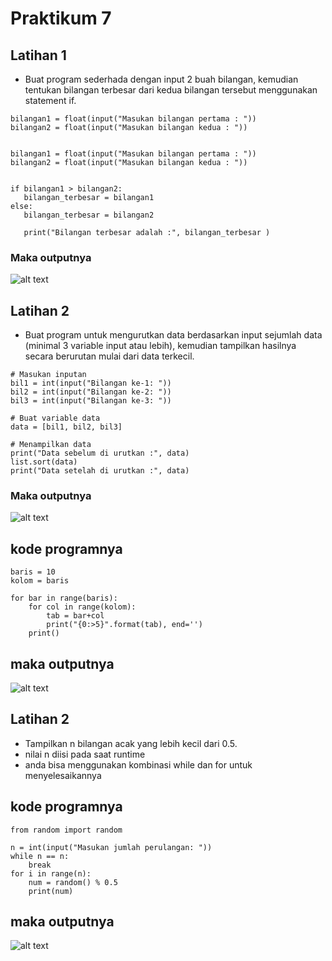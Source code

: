 # Praktikum 7

## Latihan 1

* Buat program sederhada dengan input 2 buah bilangan, kemudian
tentukan bilangan terbesar dari kedua bilangan tersebut
menggunakan statement if.

``````
bilangan1 = float(input("Masukan bilangan pertama : "))
bilangan2 = float(input("Masukan bilangan kedua : "))


bilangan1 = float(input("Masukan bilangan pertama : "))
bilangan2 = float(input("Masukan bilangan kedua : "))


if bilangan1 > bilangan2:
   bilangan_terbesar = bilangan1
else:
   bilangan_terbesar = bilangan2

   print("Bilangan terbesar adalah :", bilangan_terbesar )
``````

 ### Maka outputnya
 
![alt text](https://github.com/Raditraikh/praktikum7/blob/master/tugas7/p7lathn1.JPG?raw=true)

## Latihan 2

* Buat program untuk mengurutkan data berdasarkan input sejumlah
data (minimal 3 variable input atau lebih), kemudian tampilkan
hasilnya secara berurutan mulai dari data terkecil.

``````
# Masukan inputan
bil1 = int(input("Bilangan ke-1: "))
bil2 = int(input("Bilangan ke-2: "))
bil3 = int(input("Bilangan ke-3: "))

# Buat variable data
data = [bil1, bil2, bil3]

# Menampilkan data
print("Data sebelum di urutkan :", data)
list.sort(data)
print("Data setelah di urutkan :", data)
``````

### Maka outputnya
![alt text](https://github.com/Raditraikh/praktikum7/blob/master/tugas7/p7lthn2.JPG?raw=true)


## kode programnya
``````
baris = 10
kolom = baris

for bar in range(baris):
    for col in range(kolom):
        tab = bar+col
        print("{0:>5}".format(tab), end='')
    print()
``````

## maka outputnya

![alt text](https://github.com/Raditraikh/praktikum7/blob/master/tugas7/p7lthn1lop.JPG?raw=true)


## Latihan 2

* Tampilkan n bilangan acak yang lebih kecil dari 0.5.
* nilai n diisi pada saat runtime
* anda bisa menggunakan kombinasi while dan for untuk
menyelesaikannya

## kode programnya

``````
from random import random

n = int(input("Masukan jumlah perulangan: "))
while n == n:
    break
for i in range(n):
    num = random() % 0.5
    print(num)

``````

## maka outputnya
![alt text](https://github.com/Raditraikh/praktikum7/blob/master/tugas7/p7lthn2lop.JPG?raw=true)
